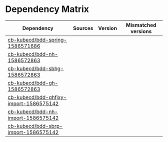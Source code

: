 # Dependency Matrix

Dependency | Sources | Version | Mismatched versions
---------- | ------- | ------- | -------------------
[cb-kubecd/bdd-spring-1586571686](https://github.com/cb-kubecd/bdd-spring-1586571686.git) |  | []() | 
[cb-kubecd/bdd-nh-1586572863](https://github.com/cb-kubecd/bdd-nh-1586572863.git) |  | []() | 
[cb-kubecd/bdd-sbhg-1586572863](https://github.com/cb-kubecd/bdd-sbhg-1586572863.git) |  | []() | 
[cb-kubecd/bdd-gh-1586572863](https://github.com/cb-kubecd/bdd-gh-1586572863.git) |  | []() | 
[cb-kubecd/bdd-ghfjxy-import-1586575142](https://github.com/cb-kubecd/bdd-ghfjxy-import-1586575142.git) |  | []() | 
[cb-kubecd/bdd-nh-import-1586575142](https://github.com/cb-kubecd/bdd-nh-import-1586575142.git) |  | []() | 
[cb-kubecd/bdd-sbrp-import-1586575142](https://github.com/cb-kubecd/bdd-sbrp-import-1586575142.git) |  | []() | 
